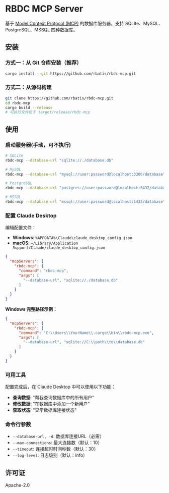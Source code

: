 # RBDC MCP Server

基于 [Model Context Protocol (MCP)](https://modelcontextprotocol.io) 的数据库服务器，支持 SQLite、MySQL、PostgreSQL、MSSQL 四种数据库。

## 安装

### 方式一：从 Git 仓库安装（推荐）
```bash
cargo install --git https://github.com/rbatis/rbdc-mcp.git
```

### 方式二：从源码构建
```bash
git clone https://github.com/rbatis/rbdc-mcp.git
cd rbdc-mcp
cargo build --release
# 可执行文件位于 target/release/rbdc-mcp
```

## 使用

### 启动服务器(手动，可不执行)
```bash
# SQLite
rbdc-mcp --database-url "sqlite://./database.db"

# MySQL  
rbdc-mcp --database-url "mysql://user:password@localhost:3306/database"

# PostgreSQL
rbdc-mcp --database-url "postgres://user:password@localhost:5432/database"

# MSSQL
rbdc-mcp --database-url "mssql://user:password@localhost:1433/database"
```

### 配置 Claude Desktop

编辑配置文件：
- **Windows**: `%APPDATA%\Claude\claude_desktop_config.json`
- **macOS**: `~/Library/Application Support/Claude/claude_desktop_config.json`

```json
{
  "mcpServers": {
    "rbdc-mcp": {
      "command": "rbdc-mcp",
      "args": [
        "--database-url", "sqlite://./database.db"
      ]
    }
  }
}
```

**Windows 完整路径示例：**
```json
{
  "mcpServers": {
    "rbdc-mcp": {
      "command": "C:\\Users\\YourName\\.cargo\\bin\\rbdc-mcp.exe",
      "args": [
        "--database-url", "sqlite://C:\\path\\to\\database.db"
      ]
    }
  }
}
```

### 可用工具

配置完成后，在 Claude Desktop 中可以使用以下功能：

- **查询数据**: "帮我查询数据库中的所有用户"
- **修改数据**: "在数据库中添加一个新用户"  
- **获取状态**: "显示数据库连接状态"

### 命令行参数

- `--database-url, -d`: 数据库连接URL（必需）
- `--max-connections`: 最大连接数（默认：10）
- `--timeout`: 连接超时时间秒数（默认：30）
- `--log-level`: 日志级别（默认：info）

## 许可证

Apache-2.0 